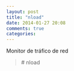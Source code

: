 ```yaml
---
layout: post
title: "nload"
date: 2014-01-27 20:08
comments: true
categories: 
---
```

Monitor de tráfico de red

>\# nload	

